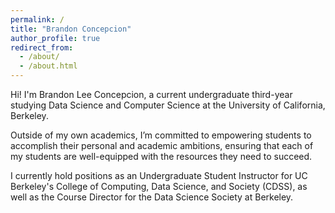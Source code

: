 ```yaml
---
permalink: /
title: "Brandon Concepcion"
author_profile: true
redirect_from: 
  - /about/
  - /about.html
---
```


Hi! I'm Brandon Lee Concepcion, a current undergraduate third-year studying Data Science and Computer Science at the University of California, Berkeley. 

Outside of my own academics, I’m committed to empowering students to accomplish their personal and academic ambitions, ensuring that each of my students are well-equipped with the resources they need to succeed.

I currently hold positions as an Undergraduate Student Instructor for UC Berkeley's College of Computing, Data Science, and Society (CDSS), as well as the Course Director for the Data Science Society at Berkeley. 
